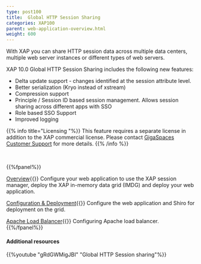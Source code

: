 ```yaml
---
type: post100
title:  Global HTTP Session Sharing
categories: XAP100
parent: web-application-overview.html
weight: 600
---
```




With XAP you can share HTTP session data across multiple data centers, multiple web server instances or different types of web servers.



XAP 10.0 Global HTTP Session Sharing includes the following new features:

- Delta update support - changes identified at the session attribute level.
- Better serialization (Kryo instead of xstream)
- Compression support
- Principle / Session ID based session management. Allows session sharing across different apps with SSO
- Role based SSO Support
- Improved logging


{{% info title="Licensing "%}}
This feature requires a separate license in addition to the XAP commercial license. Please contact [GigaSpaces Customer Support](http://www.gigaspaces.com/content/customer-support-services) for more details.
{{% /info %}}


<br>

{{%fpanel%}}

[Overview](./global-http-session-sharing.html){{<wbr>}}
Configure your web application to use the XAP session manager, deploy the XAP in-memory data grid (IMDG) and deploy your web application.

[Configuration & Deployment](./global-http-session-sharing-configuration.html){{<wbr>}}
Configure the web application and Shiro for deployment on the grid.

[Apache Load Balancer](./global-http-session-sharing-load-balancer.html){{<wbr>}}
Configuring Apache load balancer.
{{%/fpanel%}}



#### Additional resources

{{%youtube "gRdGWMigJBI"  "Global HTTP Session sharing"%}}


